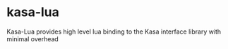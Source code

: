 # kasa-lua
Kasa-Lua provides high level lua binding to the Kasa interface library with minimal overhead
